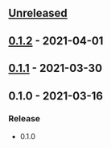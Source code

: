 <a name="unreleased"></a>
## [Unreleased]


<a name="0.1.2"></a>
## [0.1.2] - 2021-04-01

<a name="0.1.1"></a>
## [0.1.1] - 2021-03-30

<a name="0.1.0"></a>
## 0.1.0 - 2021-03-16
### Release
- 0.1.0


[Unreleased]: https://github.com/terraform-huawei-modules/terraform-huaweicloud-vpc/compare/0.1.2...HEAD
[0.1.2]: https://github.com/terraform-huawei-modules/terraform-huaweicloud-vpc/compare/0.1.1...0.1.2
[0.1.1]: https://github.com/terraform-huawei-modules/terraform-huaweicloud-vpc/compare/0.1.0...0.1.1
